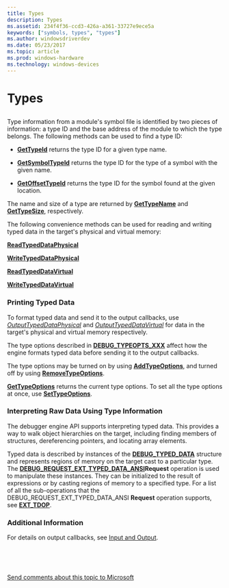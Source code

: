 ```yaml
---
title: Types
description: Types
ms.assetid: 234f4f36-ccd3-426a-a361-33727e9ece5a
keywords: ["symbols, types", "types"]
ms.author: windowsdriverdev
ms.date: 05/23/2017
ms.topic: article
ms.prod: windows-hardware
ms.technology: windows-devices
---
```


# Types


## <span id="ddk_types_dbx"></span><span id="DDK_TYPES_DBX"></span>


Type information from a module's symbol file is identified by two pieces of information: a type ID and the base address of the module to which the type belongs. The following methods can be used to find a type ID:

-   [**GetTypeId**](https://msdn.microsoft.com/library/windows/hardware/ff549376) returns the type ID for a given type name.

-   [**GetSymbolTypeId**](https://msdn.microsoft.com/library/windows/hardware/ff549173) returns the type ID for the type of a symbol with the given name.

-   [**GetOffsetTypeId**](https://msdn.microsoft.com/library/windows/hardware/ff548062) returns the type ID for the symbol found at the given location.

The name and size of a type are returned by [**GetTypeName**](https://msdn.microsoft.com/library/windows/hardware/ff549408) and [**GetTypeSize**](https://msdn.microsoft.com/library/windows/hardware/ff549457), respectively.

The following convenience methods can be used for reading and writing typed data in the target's physical and virtual memory:

[**ReadTypedDataPhysical**](https://msdn.microsoft.com/library/windows/hardware/ff554344)

[**WriteTypedDataPhysical**](https://msdn.microsoft.com/library/windows/hardware/ff561463)

[**ReadTypedDataVirtual**](https://msdn.microsoft.com/library/windows/hardware/ff554345)

[**WriteTypedDataVirtual**](https://msdn.microsoft.com/library/windows/hardware/ff561466)

### <span id="printing_typed_data"></span><span id="PRINTING_TYPED_DATA"></span>Printing Typed Data

To format typed data and send it to the output callbacks, use [*OutputTypedDataPhysical*](https://msdn.microsoft.com/library/windows/hardware/ff553269) and [*OutputTypedDataVirtual*](https://msdn.microsoft.com/library/windows/hardware/ff553274) for data in the target's physical and virtual memory respectively.

The type options described in [**DEBUG\_TYPEOPTS\_XXX**](https://msdn.microsoft.com/library/windows/hardware/ff541712) affect how the engine formats typed data before sending it to the output callbacks.

The type options may be turned on by using [**AddTypeOptions**](https://msdn.microsoft.com/library/windows/hardware/ff537949), and turned off by using [**RemoveTypeOptions**](https://msdn.microsoft.com/library/windows/hardware/ff554551).

[**GetTypeOptions**](https://msdn.microsoft.com/library/windows/hardware/ff549428) returns the current type options. To set all the type options at once, use [**SetTypeOptions**](https://msdn.microsoft.com/library/windows/hardware/ff556874).

### <span id="interpreting_raw_data_using_type_information"></span><span id="INTERPRETING_RAW_DATA_USING_TYPE_INFORMATION"></span>Interpreting Raw Data Using Type Information

The debugger engine API supports interpreting typed data. This provides a way to walk object hierarchies on the target, including finding members of structures, dereferencing pointers, and locating array elements.

Typed data is described by instances of the [**DEBUG\_TYPED\_DATA**](https://msdn.microsoft.com/library/windows/hardware/ff541706) structure and represents regions of memory on the target cast to a particular type. The [**DEBUG\_REQUEST\_EXT\_TYPED\_DATA\_ANSI**](https://msdn.microsoft.com/library/windows/hardware/ff541547)**Request** operation is used to manipulate these instances. They can be initialized to the result of expressions or by casting regions of memory to a specified type. For a list of all the sub-operations that the DEBUG\_REQUEST\_EXT\_TYPED\_DATA\_ANSI **Request** operation supports, see [**EXT\_TDOP**](https://msdn.microsoft.com/library/windows/hardware/ff544529).

### <span id="additional_information"></span><span id="ADDITIONAL_INFORMATION"></span>Additional Information

For details on output callbacks, see [Input and Output](using-input-and-output.md).

 

 

[Send comments about this topic to Microsoft](mailto:wsddocfb@microsoft.com?subject=Documentation%20feedback%20[debugger\debugger]:%20Types%20%20RELEASE:%20%285/15/2017%29&body=%0A%0APRIVACY%20STATEMENT%0A%0AWe%20use%20your%20feedback%20to%20improve%20the%20documentation.%20We%20don't%20use%20your%20email%20address%20for%20any%20other%20purpose,%20and%20we'll%20remove%20your%20email%20address%20from%20our%20system%20after%20the%20issue%20that%20you're%20reporting%20is%20fixed.%20While%20we're%20working%20to%20fix%20this%20issue,%20we%20might%20send%20you%20an%20email%20message%20to%20ask%20for%20more%20info.%20Later,%20we%20might%20also%20send%20you%20an%20email%20message%20to%20let%20you%20know%20that%20we've%20addressed%20your%20feedback.%0A%0AFor%20more%20info%20about%20Microsoft's%20privacy%20policy,%20see%20http://privacy.microsoft.com/default.aspx. "Send comments about this topic to Microsoft")




